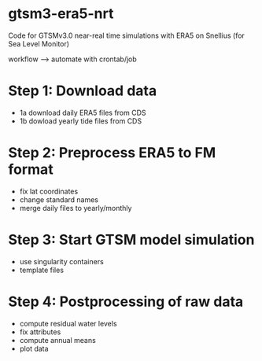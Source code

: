 # gtsm3-era5-nrt
Code for GTSMv3.0 near-real time simulations with ERA5 on Snellius (for Sea Level Monitor)

workflow --> automate with crontab/job

# Step 1: Download data
- 1a download daily ERA5 files from CDS
- 1b dowload yearly tide files from CDS

# Step 2: Preprocess ERA5 to FM format
- fix lat coordinates
- change standard names
- merge daily files to yearly/monthly

# Step 3: Start GTSM model simulation
- use singularity containers
- template files

# Step 4: Postprocessing of raw data
- compute residual water levels
- fix attributes
- compute annual means
- plot data
